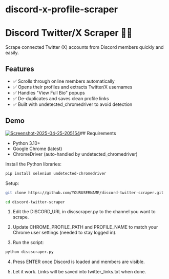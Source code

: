 # discord-x-profile-scraper
# Discord Twitter/X Scraper 🕵️‍♂️

Scrape connected Twitter (X) accounts from Discord members quickly and easily.

## Features
- ✅ Scrolls through online members automatically
- ✅ Opens their profiles and extracts Twitter/X usernames
- ✅ Handles "View Full Bio" popups
- ✅ De-duplicates and saves clean profile links
- ✅ Built with undetected_chromedriver to avoid detection

## Demo
<a href="https://ibb.co/PvdCbgF9"><img src="https://i.ibb.co/YFxjKhPy/Screenshot-2025-04-25-205154.png" alt="Screenshot-2025-04-25-205154" border="0"></a>## Requirements
- Python 3.10+
- Google Chrome (latest)
- ChromeDriver (auto-handled by undetected_chromedriver)

Install the Python libraries:

```bash
pip install selenium undetected-chromedriver

```
Setup:
```bash
git clone https://github.com/YOURUSERNAME/discord-twitter-scraper.git
```
```bash
cd discord-twitter-scraper
```
1. Edit the DISCORD_URL in discscraper.py to the channel you want to scrape.

2. Update CHROME_PROFILE_PATH and PROFILE_NAME to match your Chrome user settings (needed to stay logged in).

3. Run the script:
  ```bash
python discscraper.py
``` 

4. Press ENTER once Discord is loaded and members are visible.

5. Let it work. Links will be saved into twitter_links.txt when done.
